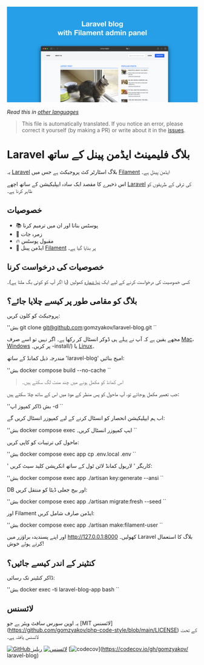 ![فلامینٹ ایڈمن پینل کے ساتھ لاریول بلاگ](../docs/social-preview-en.png)

_Read this in [other languages](./Translations.md)_

>This file is automatically translated. If you notice an error, please correct it yourself (by making a PR) or write about it in the [issues](https://github.com/gomzyakov/laravel-blog/issues).

# Laravel بلاگ فلیمینٹ ایڈمن پینل کے ساتھ

یہ [Laravel](https://laravel.com) بلاگ اسٹارٹر کٹ پروجیکٹ ہے جس میں [Filament](https://filamentphp.com) ایڈمن پینل ہے۔

اس ذخیرے کا مقصد ایک سادہ ایپلیکیشن کے ساتھ اچھے [Laravel](https://laravel.com) کی ترقی کے طریقوں کو ظاہر کرنا ہے۔

## خصوصیات

- 📚 پوسٹس بنانا اور ان میں ترمیم کرنا
- 🥑 زمرہ جات
- 🔥 مقبول پوسٹس
- 🎉 ایڈمن پینل [Filament](https://filamentphp.com) پر بنایا گیا ہے۔

## خصوصیات کی درخواست کرنا

کسی خصوصیت کی درخواست کرنے کے لیے ایک [نیا شمارہ](https://github.com/gomzyakov/laravel-blog/issues/new) کھولیں (یا اگر آپ کو کوئی بگ ملتا ہے)۔

## بلاگ کو مقامی طور پر کیسے چلایا جائے؟

پروجیکٹ کو کلون کریں:

''بش
git clone git@github.com:gomzyakov/laravel-blog.git
``

مجھے یقین ہے کہ آپ نے پہلے ہی ڈوکر انسٹال کر رکھا ہے۔ اگر نہیں تو اسے صرف [Mac](https://docs.docker.com/desktop/install/mac-install/)، [Windows](https://docs.docker.com/desktop/install/windows) پر کریں۔ -install/) یا [Linux](https://docs.docker.com/desktop/install/linux-install/)۔

مندرجہ ذیل کمانڈ کے ساتھ 'laravel-blog' امیج بنائیں:

''بش
docker compose build --no-cache
``

>اس کمانڈ کو مکمل ہونے میں چند منٹ لگ سکتے ہیں۔

جب تعمیر مکمل ہوجائے تو، آپ ماحول کو پس منظر کے موڈ میں اس کے ساتھ چلا سکتے ہیں:

''بش
ڈاکر کمپوز اپ -d
``

اب ہم ایپلیکیشن انحصار کو انسٹال کرنے کے لیے کمپوزر انسٹال کریں گے:

''بش
docker compose exec ایپ کمپوزر انسٹال کریں۔
``

ماحول کی ترتیبات کو کاپی کریں:

''بش
docker compose exec app cp .env.local .env
``

' کاریگر ' لاریول کمانڈ لائن ٹول کے ساتھ انکرپشن کلید سیٹ کریں:

''بش
docker compose exec app ./artisan key:generate --ansi
``

DB اور بیج جعلی ڈیٹا کو منتقل کریں:

''بش
docker compose exec app ./artisan migrate:fresh --seed
``

اور Filament ایڈمن صارف شامل کریں:

''بش
docker compose exec app ./artisan make:filament-user
``

اور اپنے پسندیدہ براؤزر میں http://127.0.0.1:8000 کھولیں۔ Laravel بلاگ کا استعمال کرتے ہوئے خوش!

## کنٹینر کے اندر کیسے جائیں؟

ڈاکر کنٹینر تک رسائی:

''بش
docker exec -ti laravel-blog-app bash
``

## لائسنس

یہ اوپن سورس سافٹ ویئر ہے جو [MIT لائسنس] (https://github.com/gomzyakov/php-code-style/blob/main/LICENSE) کے تحت لائسنس یافتہ ہے۔


[![GitHub ریلیز](https://img.shields.io/github/release/gomzyakov/laravel-blog.svg)](https://github.com/gomzyakov/laravel-blog/releases/latest)
[![ لائسنس](https://img.shields.io/badge/License-MIT-green.svg)](https://github.com/gomzyakov/laravel-blog/blob/development/LICENSE)
[![codecov](https://codecov.io/gh/gomzyakov/laravel-blog/branch/main/graph/badge.svg?token=4CYTVMVUYV)](https://codecov.io/gh/gomzyakov/ laravel-blog)
